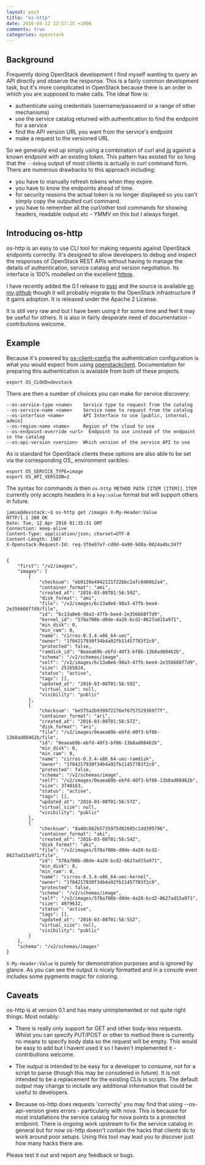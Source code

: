 ```yaml
---
layout: post
title: "os-http"
date: 2016-04-12 12:57:25 +1000
comments: true
categories: openstack
---
```


Background
----------

Frequently doing OpenStack development I find myself wanting to query an API directly and observe the response.
This is a fairly common development task, but it's more complicated in OpenStack because there is an order in which you are supposed to make calls.
The ideal flow is:

  - authenticate using credentials (username/password or a range of other mechanisms)
  - use the service catalog returned with authentication to find the endpoint for a service
  - find the API version URL you want from the service's endpoint
  - make a request to the versioned URL

So we generally end up simply using a combination of curl and [jq](https://stedolan.github.io/jq/) against a known endpoint with an existing token.
This pattern has existed for so long that the ```--debug``` output of most clients is actually in curl command form.
There are numerous drawbacks to this approach including:

  - you have to manually refresh tokens when they expire.
  - you have to know the endpoints ahead of time.
  - for security reasons the actual token is no longer displayed so you can't simply copy the outputted curl command.
  - you have to remember all the curl/other tool commands for showing headers, readable output etc - YMMV on this but I always forget.

Introducing os-http
-------------------

os-http is an easy to use CLI tool for making requests against OpenStack endpoints correctly.
It's designed to allow developers to debug and inspect the responses of OpenStack REST APIs without having to manage the details of authentication, service catalog and version negotiation.
Its interface is 100% modelled on the excellent [httpie](https://github.com/jkbrzt/httpie).

I have recently added the 0.1 release to [pypi](https://pypi.python.org/pypi/os-http/) and the source is available [on my github](https://github.com/jamielennox/os-http) though it will probably migrate to the OpenStack infrastructure if it gains adoption.
It is released under the Apache 2 License.

It is still very raw and but I have been using it for some time and feel it may be useful for others.
It is also in fairly desperate need of documentation - contributions welcome.

Example
--------

Because it's powered by [os-client-config](https://pypi.python.org/pypi/os-client-config) the authentication configuration is what you would expect from using [openstackclient](https://pypi.python.org/pypi/python-openstackclient).
Documentation for preparing this authentication is available from both of these projects.

```console
export OS_CLOUD=devstack
```

There are then a number of choices you can make for service discovery:

```console
--os-service-type <name>    Service type to request from the catalog
--os-service-name <name>    Service name to request from the catalog
--os-interface <name>       API Interface to use [public, internal, admin]
--os-region-name <name>     Region of the cloud to use
--os-endpoint-override <url>  Endpoint to use instead of the endpoint in the catalog
--os-api-version <version>  Which version of the service API to use
```

As is standard for OpenStack clients these options are also able to be set via the corresponding OS\_ environment varibles:

```console
export OS_SERVICE_TYPE=image
export OS_API_VERSION=2
```

The syntax for commands is then ```os-http METHOD PATH [ITEM [ITEM]]```.
 ```ITEM``` currently only accepts headers in a ```key:value``` format but will support others in future.

```console
jamie@devstack:~$ os-http get /images X-My-Header:Value
HTTP/1.1 200 OK
Date: Tue, 12 Apr 2016 01:35:31 GMT
Connection: keep-alive
Content-Type: application/json; charset=UTF-8
Content-Length: 1987
X-Openstack-Request-Id: req-3f6e07e7-cd0d-4a90-9d8a-0024a4bc347f


{
    "first": "/v2/images",
    "images": [
        {
            "checksum": "eb9139e4942121f22bbc2afc0400b2a4",
            "container_format": "ami",
            "created_at": "2016-03-08T01:56:59Z",
            "disk_format": "ami",
            "file": "/v2/images/6c13a0e6-98a3-47fb-bee4-2e356668f7d9/file",
            "id": "6c13a0e6-98a3-47fb-bee4-2e356668f7d9",
            "kernel_id": "578a708b-d0de-4a28-bcd2-8627ad15a971",
            "min_disk": 0,
            "min_ram": 0,
            "name": "cirros-0.3.4-x86_64-uec",
            "owner": "1f04217930f34b4a92fb11457783f2c0",
            "protected": false,
            "ramdisk_id": "0eaea69b-ebfd-40f3-bf86-13b8ad08462b",
            "schema": "/v2/schemas/image",
            "self": "/v2/images/6c13a0e6-98a3-47fb-bee4-2e356668f7d9",
            "size": 25165824,
            "status": "active",
            "tags": [],
            "updated_at": "2016-03-08T01:56:59Z",
            "virtual_size": null,
            "visibility": "public"
        },
        {
            "checksum": "be575a2b939972276ef675752936977f",
            "container_format": "ari",
            "created_at": "2016-03-08T01:56:57Z",
            "disk_format": "ari",
            "file": "/v2/images/0eaea69b-ebfd-40f3-bf86-13b8ad08462b/file",
            "id": "0eaea69b-ebfd-40f3-bf86-13b8ad08462b",
            "min_disk": 0,
            "min_ram": 0,
            "name": "cirros-0.3.4-x86_64-uec-ramdisk",
            "owner": "1f04217930f34b4a92fb11457783f2c0",
            "protected": false,
            "schema": "/v2/schemas/image",
            "self": "/v2/images/0eaea69b-ebfd-40f3-bf86-13b8ad08462b",
            "size": 3740163,
            "status": "active",
            "tags": [],
            "updated_at": "2016-03-08T01:56:57Z",
            "virtual_size": null,
            "visibility": "public"
        },
        {
            "checksum": "8a40c862b5735975d82605c1dd395796",
            "container_format": "aki",
            "created_at": "2016-03-08T01:56:54Z",
            "disk_format": "aki",
            "file": "/v2/images/578a708b-d0de-4a28-bcd2-8627ad15a971/file",
            "id": "578a708b-d0de-4a28-bcd2-8627ad15a971",
            "min_disk": 0,
            "min_ram": 0,
            "name": "cirros-0.3.4-x86_64-uec-kernel",
            "owner": "1f04217930f34b4a92fb11457783f2c0",
            "protected": false,
            "schema": "/v2/schemas/image",
            "self": "/v2/images/578a708b-d0de-4a28-bcd2-8627ad15a971",
            "size": 4979632,
            "status": "active",
            "tags": [],
            "updated_at": "2016-03-08T01:56:55Z",
            "virtual_size": null,
            "visibility": "public"
        }
    ],
    "schema": "/v2/schemas/images"
}
```

 ```X-My-Header:Value``` is purely for demonstration purposes and is ignored by glance.
As you can see the output is nicely formatted and in a console even includes some pygments magic for coloring.

Caveats
-------

os-http is at version 0.1 and has many unimplemented or not quite right things.
Most notably:

- There is really only support for GET and other body-less requests.
  Whilst you can specify PUT/POST or other to method there is currently no means to specify body data so the request will be empty.
  This would be easy to add but I havent used it so I haven't implemented it - contributions welcome.

- The output is intended to be easy for a developer to consume, not for a script to parse (though this may be considered in future).
  It is not intended to be a replacement for the existing CLIs in scripts.
  The default output may change to include any additional information that could be useful to developers.

- Because os-http does requests 'correctly' you may find that using --os-api-version gives errors - particularly with nova.
  This is because for most installations the service catalog for nova points to a protected endpoint.
  There is ongoing work upstream to fix the service catalog in general but for now os-http doesn't contain the hacks that clients do to work around poor setups.
  Using this tool may lead you to discover just how many hacks there are.


Please test it out and report any feedback or bugs.
